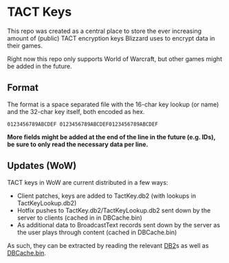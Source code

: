 # TACT Keys
This repo was created as a central place to store the ever increasing amount of (public) TACT encryption keys Blizzard uses to encrypt data in their games. 

Right now this repo only supports World of Warcraft, but other games might be added in the future.

## Format
The format is a space separated file with the 16-char key lookup (or name) and the 32-char key itself, both encoded as hex. 

`0123456789ABCDEF 0123456789ABCDEF0123456789ABCDEF`

**More fields might be added at the end of the line in the future (e.g. IDs), be sure to only read the necessary data per line.**

## Updates (WoW)
TACT keys in WoW are current distributed in a few ways:
- Client patches, keys are added to TactKey.db2 (with lookups in TactKeyLookup.db2)
- Hotfix pushes to TactKey.db2/TactKeyLookup.db2 sent down by the server to clients (cached in in DBCache.bin)
- As additional data to BroadcastText records sent down by the server as the user plays through content (cached in DBCache.bin)

As such, they can be extracted by reading the relevant [DB2](https://wowdev.wiki/DB2)s as well as [DBCache.bin](https://wowdev.wiki/ADB). 
